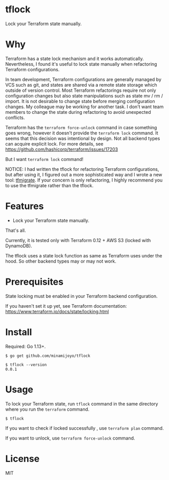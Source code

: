 # tflock

Lock your Terraform state manually.

# Why

Terraform has a state lock mechanism and it works automatically.
Nevertheless, I found it's useful to lock state manually when refactoring Terraform configurations.

In team development, Terraform configurations are generally managed by VCS such as git, and states are shared via a remote state storage which outside of version control. Most Terraform refactorings require not only configuration changes but also state manipulations such as state mv / rm / import. It is not desirable to change state before merging configuration changes. My colleague may be working for another task. I don't want team members to change the state during refactoring to avoid unexpected conflicts.

Terraform has the `terraform force-unlock` command in case something goes wrong, however it doesn't provide the `terraform lock` command.
It seems that this decision was intentional by design. Not all backend types can acquire explicit lock.
For more details, see https://github.com/hashicorp/terraform/issues/17203

But I want `terraform lock` command!

NOTICE: I had written the tflock for refactoring Terraform configurations, but after using it, I figured out a more sophisticated way and I wrote a new tool: [tfmigrate](https://github.com/minamijoyo/tfmigrate). If your concern is only refactoring, I highly recommend you to use the tfmigrate rather than the tflock.

# Features

- Lock your Terraform state manually.

That's all.

Currently, it is tested only with Terraform 0.12 + AWS S3 (locked with DynamoDB).

The tflock uses a state lock function as same as Terraform uses under the hood.
So other backend types may or may not work.

# Prerequisites

State locking must be enabled in your Terraform backend configuration.

If you haven't set it up yet, see Terraform documentation:
https://www.terraform.io/docs/state/locking.html

# Install

Required: Go 1.13+.

```
$ go get github.com/minamijoyo/tflock

$ tflock --version
0.0.1
```

# Usage

To lock your Terraform state, run `tflock` command in the same directory where you run the `terraform` command.

```
$ tflock
```

If you want to check if locked successfully , use `terraform plan` command.

If you want to unlock, use `terraform force-unlock` command.

# License
MIT
